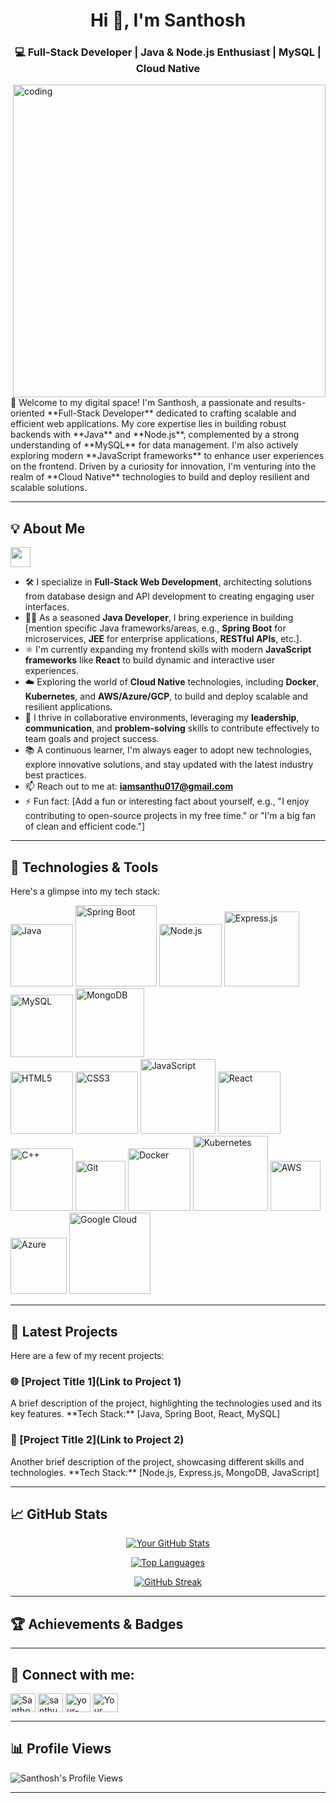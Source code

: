 <h1 align="center">Hi 👋, I'm Santhosh</h1>
<h3 align="center">💻 Full-Stack Developer | Java & Node.js Enthusiast | MySQL | Cloud Native</h3>

<img align="right" alt="coding" width="500" src="https://user-images.githubusercontent.com/74038190/212749447-bfb7e725-6987-49d9-ae85-2015e3e7cc41.gif">

<p align="left">
  👋 Welcome to my digital space! I'm Santhosh, a passionate and results-oriented **Full-Stack Developer** dedicated to crafting scalable and efficient web applications. My core expertise lies in building robust backends with **Java** and **Node.js**, complemented by a strong understanding of **MySQL** for data management. I'm also actively exploring modern **JavaScript frameworks** to enhance user experiences on the frontend. Driven by a curiosity for innovation, I'm venturing into the realm of **Cloud Native** technologies to build and deploy resilient and scalable solutions.
</p>

---

## 💡 About Me

<img src = "https://media2.giphy.com/media/QssGEmpkyEOhBCb7e1/giphy.gif?cid=ecf05e47a0n3gi1bfqntqmob8g9aid1oyj2wr3ds3mg700bl&rid=giphy.gif" width = 32px>

* 🛠️ I specialize in **Full-Stack Web Development**, architecting solutions from database design and API development to creating engaging user interfaces.
* 👨‍💻 As a seasoned **Java Developer**, I bring experience in building [mention specific Java frameworks/areas, e.g., **Spring Boot** for microservices, **JEE** for enterprise applications, **RESTful APIs**, etc.].
* ⚛️ I'm currently expanding my frontend skills with modern **JavaScript frameworks** like **React** to build dynamic and interactive user experiences.
* ☁️ Exploring the world of **Cloud Native** technologies, including **Docker**, **Kubernetes**, and **AWS/Azure/GCP**, to build and deploy scalable and resilient applications.
* 🚀 I thrive in collaborative environments, leveraging my **leadership**, **communication**, and **problem-solving** skills to contribute effectively to team goals and project success.
* 📚 A continuous learner, I'm always eager to adopt new technologies, explore innovative solutions, and stay updated with the latest industry best practices.
* 📫 Reach out to me at: **iamsanthu017@gmail.com**
* ⚡ Fun fact: [Add a fun or interesting fact about yourself, e.g., "I enjoy contributing to open-source projects in my free time." or "I'm a big fan of clean and efficient code."]

---

## 🔧 Technologies & Tools

<p align="left">
  Here's a glimpse into my tech stack:
</p>

<p align="left">
  <img src="https://img.shields.io/badge/Java-ED8B00?style=for-the-badge&logo=java&logoColor=white" alt="Java" width="100"/>
  <img src="https://img.shields.io/badge/Spring_Boot-6DB33F?style=for-the-badge&logo=spring-boot&logoColor=white" alt="Spring Boot" width="130"/>
  <img src="https://img.shields.io/badge/Node.js-43853D?style=for-the-badge&logo=node.js&logoColor=white" alt="Node.js" width="100"/>
  <img src="https://img.shields.io/badge/Express.js-000000?style=for-the-badge&logo=express&logoColor=white" alt="Express.js" width="120"/>
  <img src="https://img.shields.io/badge/MySQL-005C84?style=for-the-badge&logo=mysql&logoColor=white" alt="MySQL" width="100"/>
  <img src="https://img.shields.io/badge/MongoDB-47A248?style=for-the-badge&logo=mongodb&logoColor=white" alt="MongoDB" width="110"/>
  <br/>
  <img src="https://img.shields.io/badge/HTML5-E34F26?style=for-the-badge&logo=html5&logoColor=white" alt="HTML5" width="100"/>
  <img src="https://img.shields.io/badge/CSS3-1572B6?style=for-the-badge&logo=css3&logoColor=white" alt="CSS3" width="100"/>
  <img src="https://img.shields.io/badge/JavaScript-F7DF1E?style=for-the-badge&logo=javascript&logoColor=black" alt="JavaScript" width="120"/>
  <img src="https://img.shields.io/badge/React-61DAFB?style=for-the-badge&logo=react&logoColor=black" alt="React" width="100"/>
  <img src="https://img.shields.io/badge/C%2B%2B-00599C?style=for-the-badge&logo=c%2B%2B&logoColor=white" alt="C++" width="100"/>
  <img src="https://img.shields.io/badge/Git-F05032?style=for-the-badge&logo=git&logoColor=white" alt="Git" width="80"/>
  <img src="https://img.shields.io/badge/Docker-2496ED?style=for-the-badge&logo=docker&logoColor=white" alt="Docker" width="100"/>
  <img src="https://img.shields.io/badge/Kubernetes-326CE5?style=for-the-badge&logo=kubernetes&logoColor=white" alt="Kubernetes" width="120"/>
  <img src="https://img.shields.io/badge/AWS-%23FF9900.svg?style=for-the-badge&logo=amazon-aws&logoColor=white" alt="AWS" width="80"/>
  <img src="https://img.shields.io/badge/Azure-%230078D4.svg?style=for-the-badge&logo=microsoft-azure&logoColor=white" alt="Azure" width="90"/>
  <img src="https://img.shields.io/badge/Google_Cloud-%234285F4.svg?style=for-the-badge&logo=google-cloud&logoColor=white" alt="Google Cloud" width="130"/>
</p>

---

## 🔭 Latest Projects

<p align="left">
  Here are a few of my recent projects:
</p>

### 🌐 [Project Title 1](Link to Project 1)
<p align="left">
  A brief description of the project, highlighting the technologies used and its key features.
  **Tech Stack:** [Java, Spring Boot, React, MySQL]
</p>

### 📱 [Project Title 2](Link to Project 2)
<p align="left">
  Another brief description of the project, showcasing different skills and technologies.
  **Tech Stack:** [Node.js, Express.js, MongoDB, JavaScript]
</p>

---

## 📈 GitHub Stats

<p align="center">
  <a href="https://github.com/your-github-username">
    <img src="https://github-readme-stats.vercel.app/api?username=your-github-username&show_icons=true&theme=radical&hide_border=true&count_private=true" alt="Your GitHub Stats" />
  </a>
</p>

<p align="center">
  <a href="https://github.com/your-github-username">
    <img src="https://github-readme-stats.vercel.app/api/top-langs/?username=your-github-username&layout=compact&theme=radical&hide_border=true" alt="Top Languages" />
  </a>
</p>

<p align="center">
  <a href="https://github.com/your-github-username">
    <img src="https://github-readme-streak-stats.herokuapp.com/?user=your-github-username&theme=radical&hide_border=true" alt="GitHub Streak"/>
  </a>
</p>

---

## 🏆 Achievements & Badges

<p align="left">
  </p>

---

## 🔗 Connect with me:

<p align="left">
  <a href="https://www.linkedin.com/in/santhosh-a-s-a518962bb?utm_source=share&utm_campaign=share_via&utm_content=profile&utm_medium=android_app" target="blank"><img align="center" src="https://raw.githubusercontent.com/rahuldkjain/github-profile-readme-generator/master/src/images/icons/Social/linked-in-alt.svg" alt="Santhosh A S on LinkedIn" height="30" width="40" /></a>
  <a href="https://instagram.com/santhu_santhosh17" target="blank"><img align="center" src="https://raw.githubusercontent.com/rahuldkjain/github-profile-readme-generator/master/src/images/icons/Social/instagram.svg" alt="santhu_santhosh17 on Instagram" height="30" width="40" /></a>
  <a href="https://github.com/your-github-username" target="blank"><img align="center" src="https://raw.githubusercontent.com/rahuldkjain/github-profile-readme-generator/master/src/images/icons/Social/github-alt.svg" alt="your-github-username on GitHub" height="30" width="40" /></a>
  <a href="https://twitter.com/your-twitter-handle" target="blank"><img align="center" src="https://raw.githubusercontent.com/rahuldkjain/github-profile-readme-generator/master/src/images/icons/Social/twitter.svg" alt="Your Twitter Handle" height="30" width="40" /></a>
  </p>

---

## 📊 Profile Views

<p align="left">
  <img src="https://komarev.com/ghpvc/?username=your-github-username&label=Profile%20Views&color=0e75b6&style=flat" alt="Santhosh's Profile Views" />
</p>

---
